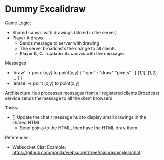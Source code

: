 # Dummy Excalidraw

Game Logic:

- Shared canvas with drawings (stored in the server)
- Player A draws
  - Sends message to server with drawing
  - The server broadcasts the change to all clients
  - Player B, C... updates its canvas with the messages

Messages

- 'draw' -> point (x,y) to point(x,y)
{
  "type" : "draw"
  "points" : [
    [1,1], [1,2] ...
  ]
}
- 'erase' -> point (x,y) to point(x,y)

Architecture
Hub processes messages from all registered clients
Broadcast service sends the message to all the client browsers

Tasks:

- [] Update the chat / message hub to display small drawings in the shared HTML
  - Send points to the HTML, then have the HTML draw them

References:

- Websocket Chat Example: <https://github.com/gorilla/websocket/tree/main/examples/chat>
